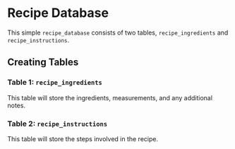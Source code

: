 # Recipe Database
This simple `recipe_database` consists of two tables, `recipe_ingredients` and `recipe_instructions`.

## Creating Tables
### Table 1: `recipe_ingredients`
This table will store the ingredients, measurements, and any additional notes.

### Table 2: `recipe_instructions`
This table will store the steps involved in the recipe.

